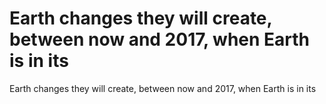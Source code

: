# Earth changes they will create, between now and 2017, when Earth is in its

Earth changes they will create, between now and 2017, when Earth is in its